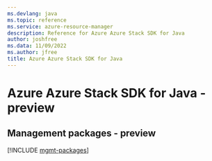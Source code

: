 ```yaml
---
ms.devlang: java
ms.topic: reference
ms.service: azure-resource-manager
description: Reference for Azure Azure Stack SDK for Java
author: joshfree
ms.data: 11/09/2022
ms.author: jfree
title: Azure Azure Stack SDK for Java
---
```

# Azure Azure Stack SDK for Java - preview

## Management packages - preview
[!INCLUDE [mgmt-packages](azure-stack-mgmt-index.md)]